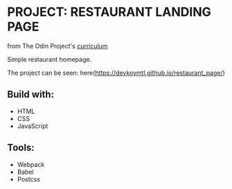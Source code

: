 # PROJECT: RESTAURANT LANDING PAGE

from The Odin Project's [curriculum](https://www.theodinproject.com/paths/full-stack-javascript/courses/javascript/lessons/restaurant-page)

Simple restaurant homepage.

The project can be seen: here(https://devkovmtl.github.io/restaurant_page/)

## Build with:

- HTML
- CSS
- JavaScript

## Tools:

- Webpack
- Babel
- Postcss
